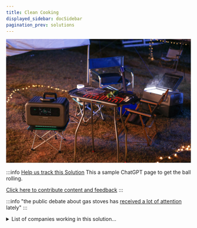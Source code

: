 ```yaml
---
title: Clean Cooking
displayed_sidebar: docSidebar
pagination_prev: solutions
---
```

![Cover Image](../static/img/clean-cooking.jpg)

:::info [Help us track this Solution](contribute)
This a sample ChatGPT page to get the ball rolling.

[Click here to contribute content and feedback](contribute)
:::

:::info "the public debate about gas stoves has [received a lot of attention](https://www.npr.org/2023/01/13/1149135773/what-you-need-to-know-about-gas-stoves-and-health-risks) lately"
:::

<details>
        <summary>List of companies working in this solution...</summary>
         <em>Note: this is an experimental feature. Accuracy not guaranteed</em>
        <div>
            <ul>
             
                <li><a href="https://www.shiru.com/">Shiru</a></li>
            
                <li><a href="https://terramera.com">Terramera</a></li>
            
                <li><a href="https://terviva.com">Terviva</a></li>
            
                <li><a href="https://www.bellwethercoffee.com/">Bellwether Coffee</a></li>
            
                <li><a href="https://praktidesign.com">Prakti</a></li>
            
            </ul>
        </div>
        </details>


:::company
  #### [View open jobs in this Solution](https://climatebase.org/jobs?l=&q=&drawdown_solutions=Clean+Cooking)
:::

## Overview

* Clean cooking technologies, such as solar cookers and biomass cookstoves, are pivotal in reducing greenhouse gas emissions. 
* These technologies provide an eco-friendly alternative to traditional cooking methods.

## Progress Made

* **Key Technologies**: Solar cookers, improved stoves, and biogas digesters.
* **Applications**: These technologies find major usage in developing nations, aiding in cutting down reliance on wood and charcoal.
* **Prominent Contributors**: The Global Alliance for Clean Cookstoves, Sunfire, and EcoZoom are at the forefront.

## Lessons Learned

* **Affordability & Accessibility**: Technologies must be reasonably priced and available to the maximum number of users.
* **Usability & Maintenance**: The ease of using and upkeeping the technology is essential.
* **Training & Education**: Users need proper training on operation and maintenance.
* **Awareness Creation**: Highlighting the environmental and health benefits of clean cooking is crucial.
* **Successes & Failures**: While there have been achievements like emission reduction and indoor air quality improvement, challenges like improper use and inaccessibility persist.

## Challenges Ahead

* **Scaling Concerns**: The most significant hurdle is scaling up the adoption of these technologies.
* **Barriers to Adoption**: High costs, lack of awareness, limited access, and a dearth of trained professionals are major obstacles.

## Best Path Forward

* **Research & Development**: Focus on innovating cleaner and more efficient cooking methodologies.
* **Promote Clean Fuels**: Encourage the use of cleaner fuels like natural gas, propane, or electricity.
* **Increase Efficiency**: Design cookware and stoves that are fuel-efficient and emit fewer pollutants.
* **Raising Awareness**: Continuous advocacy and information dissemination are essential.
* **Facilitate Access**: Collaborate with governmental bodies and NGOs to provide financial incentives, making clean cooking technologies more accessible.
* **Leading Organizations**: The Clean Cookstoves Alliance, Global Alliance for Clean Cookstoves, and WHO have been instrumental in this movement.

- - -

Photo by <a href="https://unsplash.com/@zendure?utm_source=unsplash&utm_medium=referral&utm_content=creditCopyText">Zendure Power Station</a> on <a href="https://unsplash.com/photos/NKsbdVNdBV8?utm_source=unsplash&utm_medium=referral&utm_content=creditCopyText">Unsplash</a>